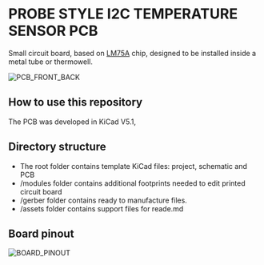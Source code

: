 # PROBE STYLE I2C TEMPERATURE SENSOR PCB

Small circuit board, based on [LM75A](/assets/pdf/lm75a.pdf) chip, designed to be installed inside a metal tube or thermowell.

![PCB_FRONT_BACK](/assets/img/front_back.jpg)

## How to use this repository

The PCB was developed in KiCad V5.1,

## Directory structure

* The root folder contains template KiCad files: project, schematic and PCB 
* /modules folder contains additional footprints needed to edit printed circuit board
* /gerber folder contains ready to manufacture files.
* /assets folder contains support files for reade.md

## Board pinout

![BOARD_PINOUT](/assets/img/pinout.svg)

